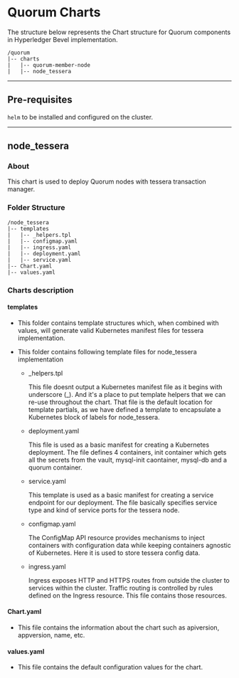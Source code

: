 [//]: # (##############################################################################################)
[//]: # (Copyright Accenture. All Rights Reserved.)
[//]: # (SPDX-License-Identifier: Apache-2.0)
[//]: # (##############################################################################################)

# Quorum Charts

The structure below represents the Chart structure for Quorum components in Hyperledger Bevel implementation.

```
/quorum
|-- charts
|   |-- quorum-member-node
|   |-- node_tessera
```
---------

## Pre-requisites

``helm`` to be installed and configured on the cluster.

----

## node_tessera

### About
This chart is used to deploy Quorum nodes with tessera transaction manager.

### Folder Structure
```
/node_tessera
|-- templates
|   |-- _helpers.tpl
|   |-- configmap.yaml
|   |-- ingress.yaml
|   |-- deployment.yaml
|   |-- service.yaml
|-- Chart.yaml
|-- values.yaml
```

### Charts description

#### templates
- This folder contains template structures which, when combined with values, will generate valid Kubernetes manifest files for tessera implementation.
- This folder contains following template files for node_tessera implementation
	  
  - _helpers.tpl   

      This file doesnt output a Kubernetes manifest file as it begins with underscore (_). And it's a place to put template helpers that we can re-use throughout the chart.
	  That file is the default location for template partials, as we have defined a template to encapsulate a Kubernetes block of labels for node_tessera.
	  
  - deployment.yaml   

      This file is used as a basic manifest for creating a Kubernetes deployment. The file defines 4 containers, init container which gets all the secrets from the vault, mysql-init caontainer, mysql-db and a quorum container.
	  
  - service.yaml   

      This template is used as a basic manifest for creating a service endpoint for our deployment. The file basically specifies service type and kind of service ports for the tessera node.

  - configmap.yaml   

      The ConfigMap API resource provides mechanisms to inject containers with configuration data while keeping containers agnostic of Kubernetes. Here it is used to store tessera config data.
      
  - ingress.yaml   
  
     Ingress exposes HTTP and HTTPS routes from outside the cluster to services within the cluster. Traffic routing is controlled by rules defined on the Ingress resource.
     This file contains those resources.

#### Chart.yaml
- This file contains the information about the chart such as apiversion, appversion, name, etc.
#### values.yaml
- This file contains the default configuration values for the chart.
